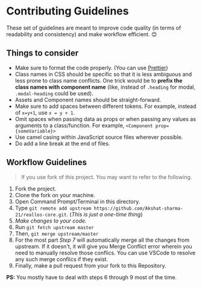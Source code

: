# Contributing Guidelines

These set of guidelines are meant to improve code quality (in terms of readability and consistency) and make workflow efficient. 😊

## Things to consider

- Make sure to format the code properly. (You can use [Prettier](https://marketplace.visualstudio.com/items?itemName=esbenp.prettier-vscode))
- Class names in CSS should be specific so that it is less ambiguous and less prone to class name conflicts. One trick would be to **prefix the class names with component name** (like, instead of `.heading` for modal, `.modal-heading` could be used).
- Assets and Component names should be straight-forward.
- Make sure to add spaces between different tokens. For example, instead of `x=y+1`, use `x = y + 1`.
- Omit spaces when passing data as props or when passing any values as arguments to a class/function. For example, `<Component prop={someVariable}>`
- Use camel casing within JavaScript source files wherever possible.
- Do add a line break at the end of files.

## Workflow Guidelines

> If you use fork of this project. You may want to refer to the following.

1. Fork the project.
2. Clone the fork on your machine.
3. Open Command Prompt/Terminal in this directory.
4. Type `git remote add upstream https://github.com/Akshat-sharma-21/reallos-core.git`. (_This is just a one-time thing_)
5. _Make changes to your code._
6. Run `git fetch upstream master`
7. Then, `git merge upstream/master`
8. For the most part _Step 7_ will automatically merge all the changes from upstream. If it doesn't, it will give you Merge Conflict error wherein you need to manually resolve those conflics. You can use VSCode to resolve any such merge conflics if they exist.
9. Finally, make a pull request from your fork to this Repository.

**PS:** You mostly have to deal with steps 6 through 9 most of the time.
